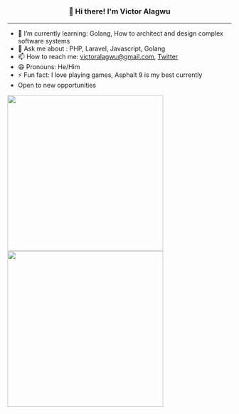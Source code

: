 <h3 align="center">👋 Hi there! I'm Victor Alagwu</h3>

---
- 🌱 I’m currently learning: Golang, How to architect and design complex software systems
- 💬 Ask me about : PHP, Laravel, Javascript, Golang
- 📫 How to reach me: victoralagwu@gmail.com, [Twitter](https://twitter.com/victoralagwu)
- 😄 Pronouns: He/Him
- ⚡ Fun fact: I love playing games, Asphalt 9 is my best currently 
- Open to new opportunities 

<p float="left">
  <a href="https://github.com/VictorAlagwu/gophercises">
    <img src="https://github-readme-stats.vercel.app/api/pin/?username=VictorAlagwu&repo=gophercises" width="350" />
  </a>
  <a href="https://github.com/VictorAlagwu/learn-go">
    <img src="https://github-readme-stats.vercel.app/api/pin/?username=VictorAlagwu&repo=learn-go" width="350" />
  </a>
</p>
<!--
**VictorAlagwu/VictorAlagwu** is a ✨ _special_ ✨ repository because its `README.md` (this file) appears on your GitHub profile.

Here are some ideas to get you started:

- 🔭 I’m currently working on ...
- 🌱 I’m currently learning ...
- 👯 I’m looking to collaborate on ...
- 🤔 I’m looking for help with ...
- 💬 Ask me about ...
- 📫 How to reach me: ...
- 😄 Pronouns: ...
- ⚡ Fun fact: ...
-->
